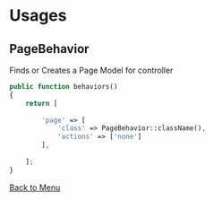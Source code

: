 Usages
======

PageBehavior 
----------

Finds or Creates a Page Model for controller

```php
public function behaviors()
{
    return [
        
        'page' => [
            'class' => PageBehavior::className(),
            'actions' => ['none']
        ],
        
    ];
}
```

[Back to Menu](https://github.com/claudejanz/yii2-toolbox/#features)